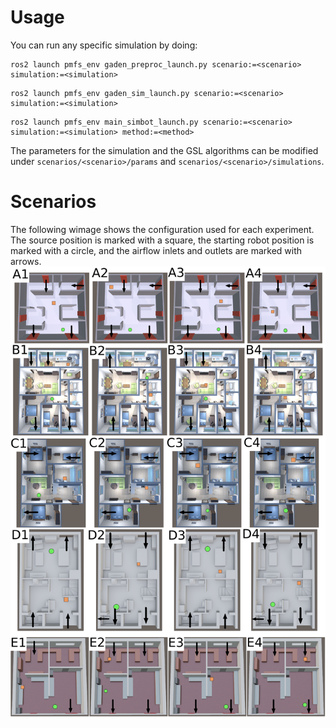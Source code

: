 # Usage

You can run any specific simulation by doing:

```
ros2 launch pmfs_env gaden_preproc_launch.py scenario:=<scenario> simulation:=<simulation>
```

```
ros2 launch pmfs_env gaden_sim_launch.py scenario:=<scenario> simulation:=<simulation>
```

```
ros2 launch pmfs_env main_simbot_launch.py scenario:=<scenario> simulation:=<simulation> method:=<method>
```

The parameters for the simulation and the GSL algorithms can be modified under `scenarios/<scenario>/params` and `scenarios/<scenario>/simulations`.

# Scenarios

The following wimage shows the configuration used for each experiment. The source position is marked with a square, the starting robot position is marked with a circle, and the airflow inlets and outlets are marked with arrows.
![Image of all the experiment scenarios](resources/all_configs.png)